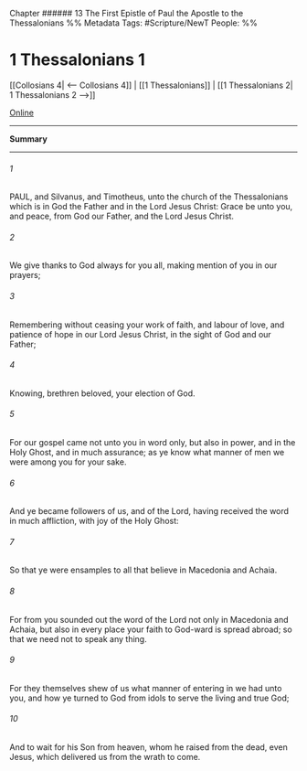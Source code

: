Chapter ###### 13
The First Epistle of Paul the Apostle to the Thessalonians
%% Metadata
Tags: #Scripture/NewT
People: 
%%
# 1 Thessalonians 1
[[Collosians 4| <-- Collosians 4]] | [[1 Thessalonians]] | [[1 Thessalonians 2| 1 Thessalonians 2 -->]]

[Online](https://churchofjesuschrist.org/study/scriptures/nt/1-thes/1?lang=eng)

---
__Summary__



---
###### 1
PAUL, and Silvanus, and Timotheus, unto the church of the Thessalonians which is in God the Father and in the Lord Jesus Christ: Grace be unto you, and peace, from God our Father, and the Lord Jesus Christ.
###### 2
We give thanks to God always for you all, making mention of you in our prayers;
###### 3
Remembering without ceasing your work of faith, and labour of love, and patience of hope in our Lord Jesus Christ, in the sight of God and our Father;
###### 4
Knowing, brethren beloved, your election of God.
###### 5
For our gospel came not unto you in word only, but also in power, and in the Holy Ghost, and in much assurance; as ye know what manner of men we were among you for your sake.
###### 6
And ye became followers of us, and of the Lord, having received the word in much affliction, with joy of the Holy Ghost:
###### 7
So that ye were ensamples to all that believe in Macedonia and Achaia.
###### 8
For from you sounded out the word of the Lord not only in Macedonia and Achaia, but also in every place your faith to God-ward is spread abroad; so that we need not to speak any thing.
###### 9
For they themselves shew of us what manner of entering in we had unto you, and how ye turned to God from idols to serve the living and true God;
###### 10
And to wait for his Son from heaven, whom he raised from the dead, even Jesus, which delivered us from the wrath to come.



